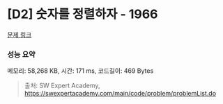 # [D2] 숫자를 정렬하자 - 1966 

[문제 링크](https://swexpertacademy.com/main/code/problem/problemDetail.do?contestProbId=AV5PrmyKAWEDFAUq) 

### 성능 요약

메모리: 58,268 KB, 시간: 171 ms, 코드길이: 469 Bytes



> 출처: SW Expert Academy, https://swexpertacademy.com/main/code/problem/problemList.do
